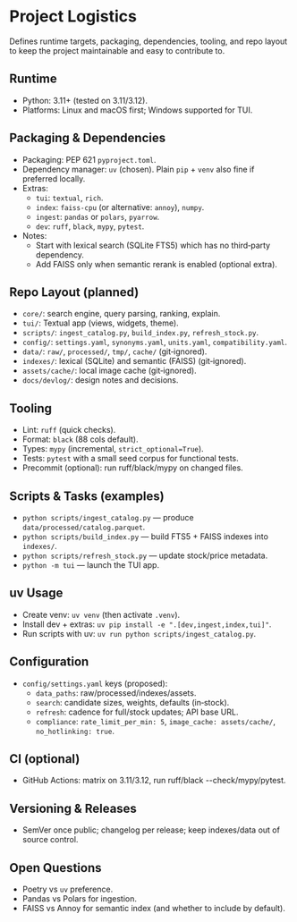 # Project Logistics

Defines runtime targets, packaging, dependencies, tooling, and repo layout to keep the project maintainable and easy to contribute to.

## Runtime
- Python: 3.11+ (tested on 3.11/3.12).
- Platforms: Linux and macOS first; Windows supported for TUI.

## Packaging & Dependencies
- Packaging: PEP 621 `pyproject.toml`.
- Dependency manager: `uv` (chosen). Plain `pip` + `venv` also fine if preferred locally.
- Extras:
  - `tui`: `textual`, `rich`.
  - `index`: `faiss-cpu` (or alternative: `annoy`), `numpy`.
  - `ingest`: `pandas` or `polars`, `pyarrow`.
  - `dev`: `ruff`, `black`, `mypy`, `pytest`.
- Notes:
  - Start with lexical search (SQLite FTS5) which has no third‑party dependency.
  - Add FAISS only when semantic rerank is enabled (optional extra).

## Repo Layout (planned)
- `core/`: search engine, query parsing, ranking, explain.
- `tui/`: Textual app (views, widgets, theme).
- `scripts/`: `ingest_catalog.py`, `build_index.py`, `refresh_stock.py`.
- `config/`: `settings.yaml`, `synonyms.yaml`, `units.yaml`, `compatibility.yaml`.
- `data/`: `raw/`, `processed/`, `tmp/`, `cache/` (git‑ignored).
- `indexes/`: lexical (SQLite) and semantic (FAISS) (git‑ignored).
- `assets/cache/`: local image cache (git‑ignored).
- `docs/devlog/`: design notes and decisions.

## Tooling
- Lint: `ruff` (quick checks).
- Format: `black` (88 cols default).
- Types: `mypy` (incremental, `strict_optional=True`).
- Tests: `pytest` with a small seed corpus for functional tests.
- Precommit (optional): run ruff/black/mypy on changed files.

## Scripts & Tasks (examples)
- `python scripts/ingest_catalog.py` — produce `data/processed/catalog.parquet`.
- `python scripts/build_index.py` — build FTS5 + FAISS indexes into `indexes/`.
- `python scripts/refresh_stock.py` — update stock/price metadata.
- `python -m tui` — launch the TUI app.

## uv Usage
- Create venv: `uv venv` (then activate `.venv`).
- Install dev + extras: `uv pip install -e ".[dev,ingest,index,tui]"`.
- Run scripts with uv: `uv run python scripts/ingest_catalog.py`.

## Configuration
- `config/settings.yaml` keys (proposed):
  - `data_paths`: raw/processed/indexes/assets.
  - `search`: candidate sizes, weights, defaults (in‑stock).
  - `refresh`: cadence for full/stock updates; API base URL.
  - `compliance`: `rate_limit_per_min: 5`, `image_cache: assets/cache/`, `no_hotlinking: true`.

## CI (optional)
- GitHub Actions: matrix on 3.11/3.12, run ruff/black --check/mypy/pytest.

## Versioning & Releases
- SemVer once public; changelog per release; keep indexes/data out of source control.

## Open Questions
- Poetry vs `uv` preference.
- Pandas vs Polars for ingestion.
- FAISS vs Annoy for semantic index (and whether to include by default).
